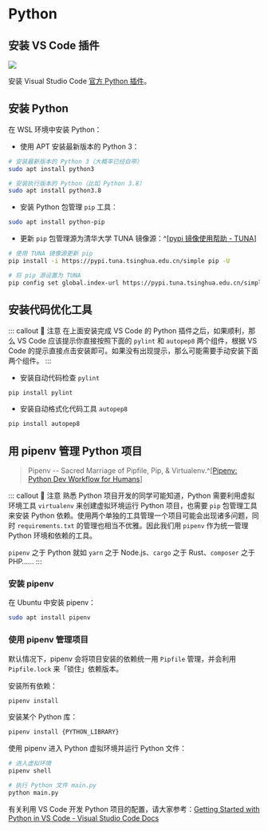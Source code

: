 # Python <a href="https://github.com/spencerwooo"><Badge text="@SpencerWoo" vertical="middle"/></a>

## 安装 VS Code 插件

![](https://cdn.spencer.felinae98.cn/github/2020/09/200902_221536.png)

安装 Visual Studio Code [官方 Python 插件](https://marketplace.visualstudio.com/items?itemName=ms-python.python)。

## 安装 Python

在 WSL 环境中安装 Python：

- 使用 APT 安装最新版本的 Python 3：

```bash
# 安装最新版本的 Python 3（大概率已经自带）
sudo apt install python3

# 安装执行版本的 Python（比如 Python 3.8）
sudo apt install python3.8
```

- 安装 Python 包管理 `pip` 工具：

```bash
sudo apt install python-pip
```

- 更新 `pip` 包管理源为清华大学 TUNA 镜像源：^[[pypi 镜像使用帮助 - TUNA](https://mirror.tuna.tsinghua.edu.cn/help/pypi/)]

```bash
# 使用 TUNA 镜像源更新 pip
pip install -i https://pypi.tuna.tsinghua.edu.cn/simple pip -U

# 将 pip 源设置为 TUNA
pip config set global.index-url https://pypi.tuna.tsinghua.edu.cn/simple
```

## 安装代码优化工具

::: callout 🥝 注意
在上面安装完成 VS Code 的 Python 插件之后，如果顺利，那么 VS Code 应该提示你直接按照下面的 `pylint` 和 `autopep8` 两个组件，根据 VS Code 的提示直接点击安装即可。如果没有出现提示，那么可能需要手动安装下面两个组件。
:::

- 安装自动代码检查 `pylint`

```bash
pip install pylint
```

- 安装自动格式化代码工具 `autopep8`

```bash
pip install autopep8
```

## 用 pipenv 管理 Python 项目

> Pipenv -- Sacred Marriage of Pipfile, Pip, & Virtualenv.^[[Pipenv: Python Dev Workflow for Humans](https://pipenv.kennethreitz.org/en/latest/)]

::: callout 🌽 注意
熟悉 Python 项目开发的同学可能知道，Python 需要利用虚拟环境工具 `virtualenv` 来创建虚拟环境运行 Python 项目，也需要 `pip` 包管理工具来安装 Python 依赖。使用两个单独的工具管理一个项目可能会出现诸多问题，同时 `requirements.txt` 的管理也相当不优雅。因此我们用 `pipenv` 作为统一管理 Python 环境和依赖的工具。

`pipenv` 之于 Python 就如 `yarn` 之于 Node.js、`cargo` 之于 Rust、`composer` 之于 PHP……
:::

### 安装 pipenv

在 Ubuntu 中安装 pipenv：

```bash
sudo apt install pipenv
```

### 使用 pipenv 管理项目

默认情况下，pipenv 会将项目安装的依赖统一用 `Pipfile` 管理，并会利用 `Pipfile.lock` 来「锁住」依赖版本。

安装所有依赖：

```bash
pipenv install
```

安装某个 Python 库：

```bash
pipenv install {PYTHON_LIBRARY}
```

使用 pipenv 进入 Python 虚拟环境并运行 Python 文件：

```bash
# 进入虚拟环境
pipenv shell

# 执行 Python 文件 main.py
python main.py
```

有关利用 VS Code 开发 Python 项目的配置，请大家参考：[Getting Started with Python in VS Code - Visual Studio Code Docs](https://code.visualstudio.com/docs/python/python-tutorial)

